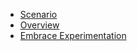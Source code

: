 

- [Scenario](scenario.md)
- [Overview](overview.md)
- [Embrace Experimentation](embrace-experimentation.md)
